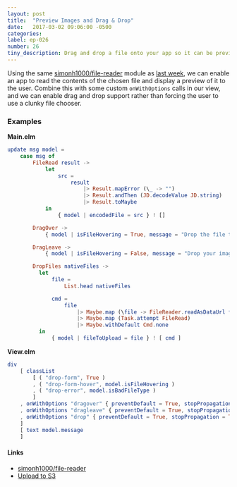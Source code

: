 ```yaml
---
layout: post
title:  "Preview Images and Drag & Drop"
date:   2017-03-02 09:06:00 -0500
categories:
label: ep-026
number: 26
tiny_description: Drag and drop a file onto your app so it can be previewed.
---
```


Using the same [simonh1000/file-reader](https://github.com/simonh1000/file-reader) module as [last week](/upload-to-s3), we can enable an app to read the contents of the chosen file and display a preview of it to the user. Combine this with some custom `onWithOptions` calls in our view, and we can enable drag and drop support rather than forcing the user to use a clunky file chooser.


### Examples

**Main.elm**

```elm
update msg model =
    case msg of
        FileRead result ->
            let
                src =
                    result
                        |> Result.mapError (\_ -> "")
                        |> Result.andThen (JD.decodeValue JD.string)
                        |> Result.toMaybe
            in
                { model | encodedFile = src } ! []

        DragOver ->
            { model | isFileHovering = True, message = "Drop the file to crop and upload it." } ! []

        DragLeave ->
            { model | isFileHovering = False, message = "Drop your image file here." } ! []

        DropFiles nativeFiles ->
          let
              file =
                  List.head nativeFiles

              cmd =
                  file
                      |> Maybe.map (\file -> FileReader.readAsDataUrl file.blob)
                      |> Maybe.map (Task.attempt FileRead)
                      |> Maybe.withDefault Cmd.none
          in
              { model | fileToUpload = file } ! [ cmd ]
```

**View.elm**

```elm
div
    [ classList
        [ ( "drop-form", True )
        , ( "drop-form-hover", model.isFileHovering )
        , ( "drop-error", model.isBadFileType )
        ]
    , onWithOptions "dragover" { preventDefault = True, stopPropagation = True } (Json.map (\_ -> DragOver) Json.value)
    , onWithOptions "dragleave" { preventDefault = True, stopPropagation = True } (Json.map (\_ -> DragLeave) Json.value)
    , onWithOptions "drop" { preventDefault = True, stopPropagation = True } (Json.map DropFiles parseDroppedFiles)
    ]
    [ text model.message
    ]
```

#### Links

* [simonh1000/file-reader](https://github.com/simonh1000/file-reader)
* [Upload to S3](/upload-to-s3)
